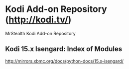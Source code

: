 # Kodi Add-on Repository (http://kodi.tv/)
MrStealth Kodi Add-on Repository


## Kodi 15.x Isengard: Index of Modules
http://mirrors.xbmc.org/docs/python-docs/15.x-isengard/
